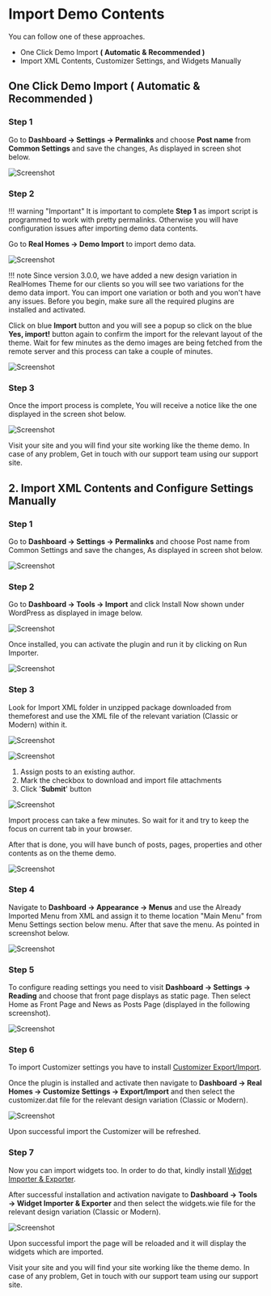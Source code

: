 # Import Demo Contents

You can follow one of these approaches.

- One Click Demo Import **( Automatic & Recommended )**
- Import XML Contents, Customizer Settings, and Widgets Manually

## One Click Demo Import ( Automatic & Recommended )

### **Step 1**

Go to **Dashboard → Settings → Permalinks** and choose **Post name** from **Common Settings** and save the changes, As displayed in screen shot below.

![Screenshot](images/import-demo/perma-links.png)

### **Step 2**

!!! warning "Important"
    It is important to complete **Step 1** as import script is programmed to work with pretty permalinks. Otherwise you will have configuration issues after importing demo data contents.

Go to **Real Homes → Demo Import** to import demo data.

![Screenshot](images/import-demo/import-demo-data.png)

!!! note
    Since version 3.0.0, we have added a new design variation in RealHomes Theme for our clients so you will see two variations for the demo data import. You can import one variation or both and you won't have any issues. Before you begin, make sure all the required plugins are installed and activated.

Click on blue **Import** button and you will see a popup so click on the blue **Yes, import!** button again to confirm the import for the relevant layout of the theme. Wait for few minutes as the demo images are being fetched from the remote server and this process can take a couple of minutes.

![Screenshot](images/import-demo/one-click-demo-import.png)

### **Step 3**

Once the import process is complete, You will receive a notice like the one displayed in the screen shot below.

![Screenshot](images/import-demo/all-done.png)

Visit your site and you will find your site working like the theme demo. In case of any problem, Get in touch with our support team using our support site.

## 2. Import XML Contents and Configure Settings Manually

### **Step 1**

Go to **Dashboard → Settings → Permalinks** and choose Post name from Common Settings and save the changes, As displayed in screen shot below.

![Screenshot](images/import-demo/perma-links.png)

### **Step 2**

Go to **Dashboard → Tools → Import** and click Install Now shown under WordPress as displayed in image below.

![Screenshot](images/import-demo/install-wordpress-importer.png)

Once installed, you can activate the plugin and run it by clicking on Run Importer.

![Screenshot](images/import-demo/run-wordpress-importer.png)

### **Step 3**

Look for Import XML folder in unzipped package downloaded from themeforest and use the XML file of the relevant variation (Classic or Modern) within it.

![Screenshot](images/import-demo/xml-file-selection.png)

![Screenshot](images/import-demo/upload-and-import.png)

1. Assign posts to an existing author.
2. Mark the checkbox to download and import file attachments
3. Click '**Submit**' button

![Screenshot](images/import-demo/assign-post.png)

Import process can take a few minutes. So wait for it and try to keep the focus on current tab in your browser.

After that is done, you will have bunch of posts, pages, properties and other contents as on the theme demo.

![Screenshot](images/import-demo/importer-all-done.png)

### **Step 4**

Navigate to **Dashboard → Appearance → Menus** and use the Already Imported Menu from XML and assign it to theme location "Main Menu" from Menu Settings section below menu. After that save the menu. As pointed in screenshot below.

![Screenshot](images/import-demo/menu-assignment.png)

### **Step 5**

To configure reading settings you need to visit **Dashboard → Settings → Reading** and choose that front page displays as static page. Then select Home as Front Page and News as Posts Page (displayed in the following screenshot).

![Screenshot](images/import-demo/home-and-blog-settings.png)

### **Step 6**

To import Customizer settings you have to install [Customizer Export/Import](https://wordpress.org/plugins/customizer-export-import/). 

Once the plugin is installed and activate then navigate to **Dashboard → Real Homes → Customize Settings → Export/Import** and then select the customizer.dat file for the relevant design variation (Classic or Modern).

![Screenshot](images/import-demo/import-customizer-settings.png)

Upon successful import the Customizer will be refreshed.

### **Step 7**

Now you can import widgets too. In order to do that, kindly install [Widget Importer & Exporter](https://wordpress.org/plugins/widget-importer-exporter/). 

After successful installation and activation navigate to **Dashboard → Tools → Widget Importer & Exporter** and then select the widgets.wie file for the relevant design variation (Classic or Modern).

![Screenshot](images/import-demo/import-widget-settings.png)

Upon successful import the page will be reloaded and it will display the widgets which are imported.

Visit your site and you will find your site working like the theme demo. In case of any problem, Get in touch with our support team using our support site.